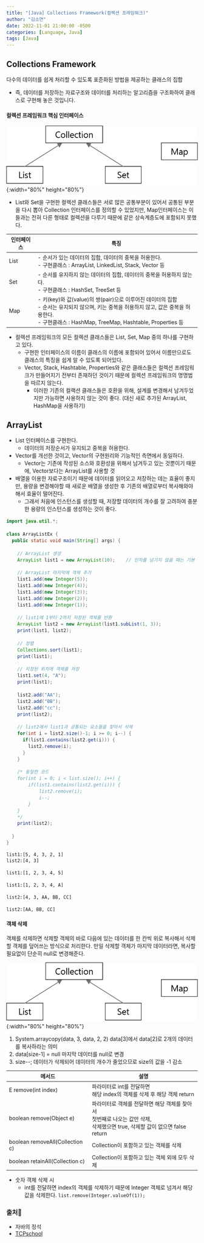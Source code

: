 ```yaml
---
title: "[Java] Collections Framework(컬렉션 프레임워크)"
author: "김소연"
date: 2022-11-01 21:00:00 -0500
categories: [Language, Java]
tags: [Java]
---
```




## Collections Framework

다수의 데이터를 쉽게 처리할 수 있도록 표준화된 방법을 제공하는 클래스의 집합

- 즉, 데이터를 저장하는 자료구조와 데이터를 처리하는 알고리즘을 구조화하여 클래스로 구현해 놓은 것입니다.



#### 컬렉션 프레임워크 핵심 인터페이스

![collections](/assets/img/collections.png){:width="80%" height="80%"}

- List와 Set을 구현한 컬렉션 클래스들은 서로 많은 공통부분이 있어서 공통된 부분을 다시 뽑아 Collection 인터페이스를 정의할 수 있었지만,
  Map인터페이스는 이들과는 전혀 다른 형태로 컬렉션을 다루기 때문에 같은 상속계층도에 포함되지 못했다.



| 인터페이스 | 특징                                       |
| ----- | ---------------------------------------- |
| List  | - 순서가 있는 데이터의 집합, 데이터의 중복을 허용한다.<br />- 구현클래스 : ArrayList, LinkedList, Stack, Vector 등 |
| Set   | - 순서를 유지하지 않는 데이터의 집합, 데이터의 중복을 허용하지 않는다.<br />- 구현클래스 : HashSet, TreeSet 등 |
| Map   | - 키(key)와 값(value)의 쌍(pair)으로 이루어진 데이터의 집합<br />- 순서는 유지되지 않으며, 키는 중복을 허용하지 않고, 값은 중복을 허용한다.<br />- 구현클래스 : HashMap, TreeMap, Hashtable, Properties 등 |

- 컬렉션 프레임워크의 모든 컬렉션 클래스들은 List, Set, Map 중의 하나를 구현하고 있다.
  - 구현한 인터페이스의 이름이 클래스의 이름에 포함되어 있어서 이름만으로도 클래스의 특징을 쉽게 알 수 있도록 되어있다.
  - Vector, Stack, Hashtable, Properties와 같은 클래스들은 컬렉션 프레임워크가 만들어지기 전부터 존재하던 것이기 때문에 컬렉션 프레임워크의 명명법을 따르지 않는다.
    - 이러한 기존의 컬랙션 클래스들은 호환을 위해, 설계를 변경해서 남겨두었지만 가능하면 사용하지 않는 것이 좋다. (대신 새로 추가된 ArrayList, HashMap을 사용하기)




## ArrayList

- List 인터페이스를 구현한다.
  - 데이터의 저장순서가 유지되고 중복을 허용한다.
- Vector를 개선한 것이고, Vector의 구현원리와 기능적인 측면에서 동일하다. 
  - Vector는 기존에 작성된 소스와 호환성을 위해서 남겨두고 있는 것뿐이기 때문에, 
    Vector보다는 ArrayList를 사용할 것
- 배열을 이용한 자료구조이기 때문에 데이터를 읽어오고 저장하는 데는 효율이 좋지만,
  용량을 변경해야할 때 새로운 배열을 생성한 후 기존의 배열로부터 복사해와야해서 효율이 떨어진다.
  - 그래서 처음에 인스턴스를 생성할 때, 저장할 데이터의 개수를 잘 고려하여 충분한 용량의 인스턴스를 생성하는 것이 좋다.



```java
import java.util.*;

class ArrayListEx {
  public static void main(String[] args) {
    
    // ArrayList 생성
    ArrayList list1 = new ArrayList(10);	// 인자를 넘기지 않을 때는 기본 크기 10으로 생성
    
    // ArrayList 마지막에 객체 추가
    list1.add(new Integer(5));
    list1.add(new Integer(4));
    list1.add(new Integer(3));
    list1.add(new Integer(2));
    list1.add(new Integer(1));
    
    // list1에 1부터 2까지 저장된 객체를 반환
    ArrayList list2 = new ArrayList(list1.subList(1, 3));
    print(list1, list2);
    
    // 정렬
    Collections.sort(list1);
    print(list1);
    
    // 지정된 위치에 객체를 저장
    list1.set(4, "A");
    print(list1);
    
    list2.add("AA");
    list2.add("BB");
    list2.add("cc");
	print(list2);
    
    // list2에서 list1과 공통되는 요소들을 찾아서 삭제
    for(int i = list2.size()-1; i >= 0; i--) {
      if(list1.contains(list2.get(i))) {
        list2.remove(i);
      }
    }
    
    /* 동일한 코드
    for(int i = 0; i < list.size(); i++) {
    	if(list1.contains(list2.get(i))) {
    		list2.remove(i);
    		i--;
    	}
    }
    */
    print(list2);
    
  }
}
```

```
list1:[5, 4, 3, 2, 1]
list2:[4, 3]

list1:[1, 2, 3, 4, 5]

list1:[1, 2, 3, 4, A]

list2:[4, 3, AA, BB, CC]

list2:[AA, BB, CC]
```



#### 객체 삭제

객체를 삭제하면 삭제할 객체의 바로 다음에 있는 데이터를 한 칸씩 위로 복사해서 삭제할 객체를 덮어쓰는 방식으로 처리한다. 만일 삭제할 객체가 마지막 데이터라면, 복사할 필요없이 단순히 null로 변경해준다.

![collections](/assets/img/collections.png){:width="80%" height="80%"}

1. System.arraycopy(data, 3, data, 2, 2)
   data[3]에서 data[2]로 2개의 데이터를 복사하라는 의미
2. data[size-1] = null
   마지막 데이터를 null로 변경
3. size--;
   데이터가 삭제되어 데이터의 개수가 줄었으므로 size의 값을 -1 감소

| 메서드                             | 설명                                       |
| ------------------------------- | ---------------------------------------- |
| E remove(int index)             | 파라미터로 int를 전달하면 <br />해당 index의 객체를 삭제 후 해당 객체 return |
| boolean remove(Object e)        | 파라미터로 객체를 전달하면 해당 객체를 찾아서 <br />첫번째로 나오는 값만 삭제, <br />삭제했으면 true, 삭제할 값이 없으면 false return |
| boolean removeAll(Collection c) | Collection이 포함하고 있는 객체를 삭제               |
| boolean retainAll(Collection c) | Collection이 포함하고 있는 객체 외에 모두 삭제          |

- 숫자 객체 삭제 시
  - int를 전달하면 index의 객체를 삭제하기 때문에 Integer 객체로 넘겨서 해당 값을 삭제한다.
    `list.remove(Integer.valueOf(1));`








### 출처📎

- 자바의 정석
- [TCPschool](http://www.tcpschool.com/java/java_collectionFramework_concept)


